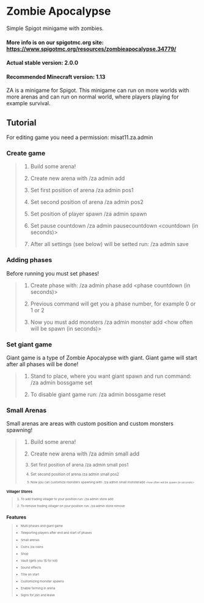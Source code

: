 # Zombie Apocalypse
Simple Spigot minigame with zombies.

#### More info is on our spigotmc.org site: https://www.spigotmc.org/resources/zombieapocalypse.34779/

#### Actual stable version: 2.0.0

#### Recommended Minecraft version: 1.13

ZA is a minigame for Spigot. This minigame can run on more worlds with more arenas and can run on normal world, where players playing for example survival.

## Tutorial

For editing game you need a permission: misat11.za.admin
### Create game
> 1) Build some arena!
>
> 2) Create new arena with /za admin <new arena name> add
>
> 3) Set first position of arena /za admin <new arena name> pos1
>
> 4) Set second position of arena /za admin <new arena name> pos2
>
> 5) Set position of player spawn /za admin <new arena name> spawn
>
> 6) Set pause countdown /za admin <new arena name> pausecountdown <countdown (in seconds)>
>
> 7) After all settings (see below) will be setted run: /za admin <new arena name> save

### Adding phases
Before running you must set phases!
> 1) Create phase with: /za admin <new arena name> phase add <phase countdown (in seconds)>
>
> 2) Previous command will get you a phase number, for example 0 or 1 or 2
>
> 3) Now you must add monsters /za admin <new arena name> monster add <phase number> <entity type: see below> <how often will be spawn (in seconds)>

### Set giant game
Giant game is a type of Zombie Apocalypse with giant. Giant game will start after all phases will be done!
> 1) Stand to place, where you want giant spawn and run command: /za admin <new arena name> bossgame set
>
> 2) To disable giant game run: /za admin <new arena name> bossgame reset

### Small Arenas
Small arenas are areas with custom position and custom monsters spawning!
> 1) Build some arena!
>
> 2) Create new arena with /za admin <arena name> small add <small arena>
>
> 3) Set first position of arena /za admin <arena name> small pos1 <small arena>
>
> 4) Set second position of arena /za admin <arena name> small pos2 <small arena>
>
> 5) Now you can customize monsters spawning with: /za admin <new arena name> small monsteradd <small arena> <phase number> <entity type: see below> <how often will be spawn (in seconds)>

### Villager Stores
> 1) To add trading villager to your position run: /za admin <arena name> store add
>
> 2) To remove trading villager on your position run: /za admin <arena name> store remove


## Features
> - Multi phases and giant game
>
> - Teleporting players after end and start of phases
>
> - Small arenas
>
> - Coins /za coins
>
> - Shop
>
> - Vault (gets you 1$ for kill)
>
> - Sound effects
>
> - Title on start
>
> - Customizing monster spawns
>
> - Enable farming in arena
>
> - Signs for join and leave
